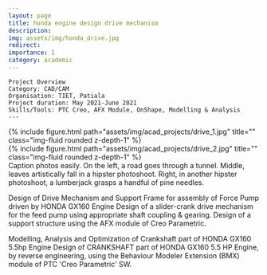 ```yaml
---
layout: page
title: honda engine design drive mechanism
description:
img: assets/img/honda_drive.jpg
redirect:
importance: 1
category: academic
---
```



    Project Overview
    Category: CAD/CAM
    Organisation: TIET, Patiala
    Project duration: May 2021-June 2021
    Skills/Tools: PTC Creo, AFX Module, OnShape, Modelling & Analysis
    ---

<div class="row">
    <div class="col-sm mt-3 mt-md-0">
        {% include figure.html path="assets/img/acad_projects/drive_1.jpg" title="" class="img-fluid rounded z-depth-1" %}
    </div>
    <div class="col-sm mt-3 mt-md-0">
        {% include figure.html path="assets/img/acad_projects/drive_2.jpg" title="" class="img-fluid rounded z-depth-1" %}
    </div>
</div>
<div class="caption">
    Caption photos easily. On the left, a road goes through a tunnel. Middle, leaves artistically fall in a hipster photoshoot. Right, in another hipster photoshoot, a lumberjack grasps a handful of pine needles.
</div>

Design of Drive Mechanism and Support Frame for assembly of Force Pump driven by HONDA GX160 Engine
Design of a slider-crank drive mechanism for the feed pump using appropriate shaft coupling & gearing. Design of a support structure using the AFX module of Creo Parametric.


Modelling, Analysis and Optimization of Crankshaft part of HONDA GX160 5.5hp Engine
Design of CRANKSHAFT part of HONDA GX160 5.5 HP Engine, by reverse engineering, using the Behaviour Modeler Extension (BMX) module of PTC 'Creo Parametric' SW.
